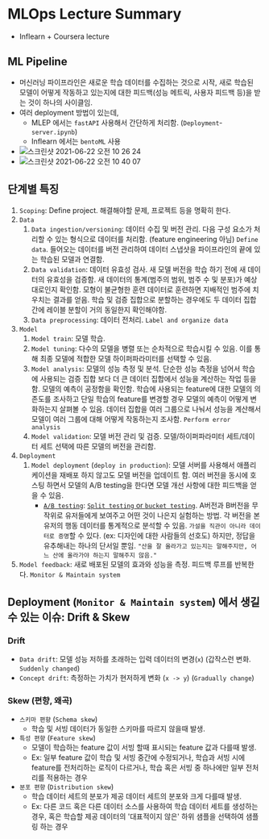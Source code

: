 # MLOps Lecture Summary
- Inflearn + Coursera lecture

## ML Pipeline 
- 머신러닝 파이프라인은 새로운 학습 데이터를 수집하는 것으로 시작, 새로 학습된 모델이 어떻게 작동하고 있는지에 대한 피드백(성능 메트릭, 사용자 피드백 등)을 받는 것이 하나의 사이클임.
- 여러 deployment 방법이 있는데, 
  - MLEP 에서는 `fastAPI` 사용해서 간단하게 처리함. (`Deployment`-`server.ipynb`)
  - Inflearn 에서는 `bentoML` 사용
- ![스크린샷 2021-06-22 오전 10 26 24](https://user-images.githubusercontent.com/58493928/122972217-c1f18580-d344-11eb-895c-63e718030805.png)
- ![스크린샷 2021-06-22 오전 10 40 07](https://user-images.githubusercontent.com/58493928/122973594-42fd4c80-d346-11eb-8416-5677b95bda9e.png)


## 단계별 특징
1. `Scoping`: Define project. 해결해야할 문제, 프로젝트 등을 명확히 한다.
2. `Data`
   1. `Data ingestion/versioning`: 데이터 수집 및 버전 관리. 다음 구성 요소가 처리할 수 있는 형식으로 데이터를 처리함. (feature engineering 아님) `Define data`. 들어오는 데이터를 버전 관리하여 데이터 스냅샷을 파이프라인의 끝에 있는 학습된 모델과 연결함.
   2. `Data validation`: 데이터 유효성 검사. 새 모델 버전을 학습 하기 전에 새 데이터의 유효성을 검증함. 새 데이터의 통계(범주의 범위, 범주 수 및 분포)가 예상대로인지 확인함. 모형이 불균형한 훈련 데이터로 훈련하면 지배적인 범주에 치우치는 결과를 얻음. 학습 및 검증 집합으로 분할하는 경우에도 두 데이터 집합 간에 레이블 분할이 거의 동일한지 확인해야함.
   3. `Data preprocessing`: 데이터 전처리. `Label and organize data`
3. `Model`
   1. `Model train`: 모델 학습. 
   2. `Model tuning`: 다수의 모델을 병렬 또는 순차적으로 학습시킬 수 있음. 이를 통해 최종 모델에 적합한 모델 하이퍼파라미터를 선택할 수 있음.
   3. `Model analysis`: 모델의 성능 측정 및 분석. 단순한 성능 측정을 넘어서 학습에 사용되는 검증 집합 보다 더 큰 데이터 집합에서 성능을 계산하는 작업 등을 함. 모델의 예측이 공정함을 확인함. 학습에 사용되는 feature에 대한 모델의 의존도를 조사하고 단일 학습의 feature를 변경할 경우 모델의 예측이 어떻게 변화하는지 살펴볼 수 있음. 데이터 집합을 여러 그룹으로 나눠서 성능을 계산해서 모델이 여러 그룹에 대해 어떻게 작동하는지 조사함. `Perform error analysis`
   4. `Model validation`: 모델 버전 관리 및 검증. 모델/하이퍼파라미터 세트/데이터 세트 선택에 따른 모델의 버전을 관리함.
4. `Deployment`
   1. `Model deployment` (`deploy in production`): 모델 서버를 사용해서 애플리케이션을 재배포 하지 않고도 모델 버전을 업데이트 함. 여러 버전을 동시에 호스팅 하면서 모델의 A/B testing을 한다면 모델 개선 사항에 대한 피드백을 얻을 수 있음.
      - [`A/B testing`](https://brunch.co.kr/@bumgeunsong/17): [`Split testing` or `bucket testing`](https://www.optimizely.com/optimization-glossary/ab-testing/). A버전과 B버전을 무작위로 유저들에게 보여주고 어떤 것이 나은지 실험하는 방법. 각 버전을 본 유저의 행동 데이터를 통계적으로 분석할 수 있음. `가설을 직관이 아니라 데이터로 증명`할 수 있다. (ex: 디자인에 대한 사람들의 선호도) 하지만, 정답을 유추해내는 하나의 단서일 뿐임. `"산을 잘 올라가고 있는지는 말해주지만, 어느 산에 올라가야 하는지 말해주지 않음."`
  2. `Model feedback`: 새로 배포된 모델의 효과와 성능을 측정. 피드백 루프를 반복한다. `Monitor & Maintain system`

## Deployment (`Monitor & Maintain system`) 에서 생길 수 있는 이슈: Drift & Skew
### Drift
- `Data drift`: 모델 성능 저하를 초래하는 입력 데이터의 변경(`x`) (갑작스런 변화. `Suddenly changed`)
- `Concept drift`: 측정하는 가치가 현저하게 변화 (`x -> y`) (`Gradually change`)
### Skew (편향, 왜곡)
- `스키마 편향` (`Schema skew`)
  - 학습 및 서빙 데이터가 동일한 스키마를 따르지 않을때 발생. 
- `특성 편향` (`Feature skew`)
  - 모델이 학습하는 feature 값이 서빙 할때 표시되는 feature 값과 다를때 발생. 
  - Ex: 일부 feature 값이 학습 및 서빙 중간에 수정되거나, 학습과 서빙 시에 feature를 전처리하는 로직이 다르거나, 학습 혹은 서빙 중 하나에만 일부 전처리를 적용하는 경우
- `분포 편향` (`Distribution skew`)
  - 학습 데이터 세트의 분포가 제공 데이터 세트의 분포와 크게 다를때 발생.
  - Ex: 다른 코드 혹은 다른 데이터 소스를 사용하여 학습 데이터 세트를 생성하는 경우, 혹은 학습할 제공 데이터의 '대표적이지 않은' 하위 샘플을 선택하여 샘플링 하는 경우